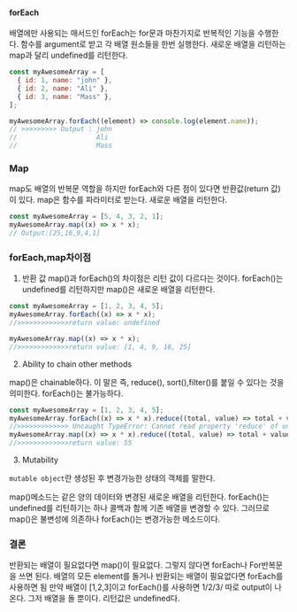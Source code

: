 #### forEach

배열에만 사용되는 매서드인 forEach는 for문과 마찬가지로 반복적인 기능을 수행한다.
함수를 argument로 받고 각 배열 원소들을 한번 실행한다. 새로운 배열을 리턴하는 map과 달리 undefined를 리턴한다.

```js
const myAwesomeArray = [
  { id: 1, name: "john" },
  { id: 2, name: "Ali" },
  { id: 3, name: "Mass" },
];

myAwesomeArray.forEach((element) => console.log(element.name));
// >>>>>>>>> Output : john
//                    Ali
//                    Mass
```

### Map

map도 배열의 반복문 역할을 하지만 forEach와 다른 점이 있다면 반환값(return 값)이 있다.
map은 함수를 파라미터로 받는다. 새로운 배열을 리턴한다.

```js
const myAwesomeArray = [5, 4, 3, 2, 1];
myAwesomeArray.map((x) => x * x);
// Output:[25,16,9,4,1]
```

### forEach,map차이점

1. 반환 값
   map()과 forEach()의 차이점은 리턴 값이 다르다는 것이다.
   forEach()는 undefined를 리턴하지만 map()은 새로운 배열을 리턴한다.

```js
const myAwesomeArray = [1, 2, 3, 4, 5];
myAwesomeArray.forEach((x) => x * x);
//>>>>>>>>>>>>>return value: undefined

myAwesomeArray.map((x) => x * x);
//>>>>>>>>>>>>>return value: [1, 4, 9, 16, 25]
```

2. Ability to chain other methods

map()은 chainable하다. 이 말은 즉, reduce(), sort(),filter()를 붙일 수 있다는 것을 의미한다.
forEach()는 불가능하다.

```js
const myAwesomeArray = [1, 2, 3, 4, 5];
myAwesomeArray.forEach((x) => x * x).reduce((total, value) => total + value);
//>>>>>>>>>>>>> Uncaught TypeError: Cannot read property 'reduce' of undefined
myAwesomeArray.map((x) => x * x).reduce((total, value) => total + value);
//>>>>>>>>>>>>>return value: 55
```

3. Mutability

`mutable object`란 생성된 후 변경가능한 상태의 객체를 말한다.

map()메소드는 같은 양의 데이터와 변경된 새로운 배열을 리턴한다.
forEach()는 undefined를 리턴하기는 하나 콜백과 함께 기존 배열을 변경할 수 있다.
그러므로 map()은 불변성에 의존하나 forEach()는 변경가능한 메소드이다.

### 결론

반환되는 배열이 필요없다면 map()이 필요없다.
그렇지 않다면 forEach나 For반복문을 쓰면 된다.
배열의 모든 element를 돌거나 반환되는 배열이 필요없다면 forEach를 사용하면 됨
만약 배열이 [1,2,3]이고 forEach()를 사용하면 1/2/3/ 따로 output이 나온다. 그저 배열을 돌 뿐이다. 리턴값은 undefined다.
